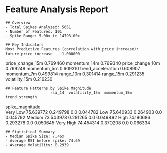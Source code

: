 # Feature Analysis Report

    ## Overview
    - Total Spikes Analyzed: 5651
    - Number of Features: 101
    - Spike Range: 5.00x to 14793.00x

    ## Key Indicators
    Most Predictive Features (correlation with price increase):
    future_price_increase    1.000000
price_change_15m         0.769460
momentum_14m             0.769340
price_change_10m         0.769249
momentum_5m              0.609310
trend_acceleration       0.608907
momentum_7m              0.499814
range_10m                0.301414
range_15m                0.291235
volatility_15m           0.216230

    ## Feature Patterns by Spike Magnitude
                        rsi_14  volatility_15m  momentum_15m  trend_strength
spike_magnitude                                                         
Very Low         75.639772        0.249798           0.0        0.044782
Low              75.640933        0.264903           0.0        0.045792
Medium           73.543978        0.291265           0.0        0.049892
High             74.190686        0.293278           0.0        0.050645
Very High        74.454314        0.370208           0.0        0.066334

    ## Statistical Summary
    - Median Spike Size: 7.46x
    - Average RSI before spike: 74.69
    - Average Volatility: 0.2939
    